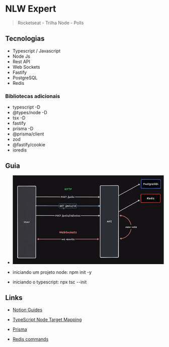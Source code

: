 # NLW Expert

> Rocketseat - Trilha Node - Polls

## Tecnologias

- Typescript / Javascript
- Node Js
- Rest API
- Web Sockets
- Fastify
- PostgreSQL
- Redis

### Bibliotecas adicionais

- typescript -D
- @types/node -D
- tsx -D
- fastify
- prisma -D
- @prisma/client
- zod
- @fastify/cookie
- ioredis

## Guia

- ![Node 01](files/nlw-expert-node-01.png)

- iniciando um projeto node: npm init -y

- iniciando o typescript: npx tsc --init

## Links

- [Notion Guides](https://efficient-sloth-d85.notion.site/NLW-14-Expert-9e11ff472de64b08a5f9e277a20c3ecc)

- [TypeScript Node Target Mapping](https://github.com/microsoft/TypeScript/wiki/Node-Target-Mapping)

- [Prisma](https://www.prisma.io/)

- [Redis commands](https://redis.io/commands/)
